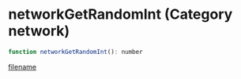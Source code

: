 # networkGetRandomInt (Category network)

```js
function networkGetRandomInt(): number
```

[filename](networkGetRandomInt_m.md ':include')